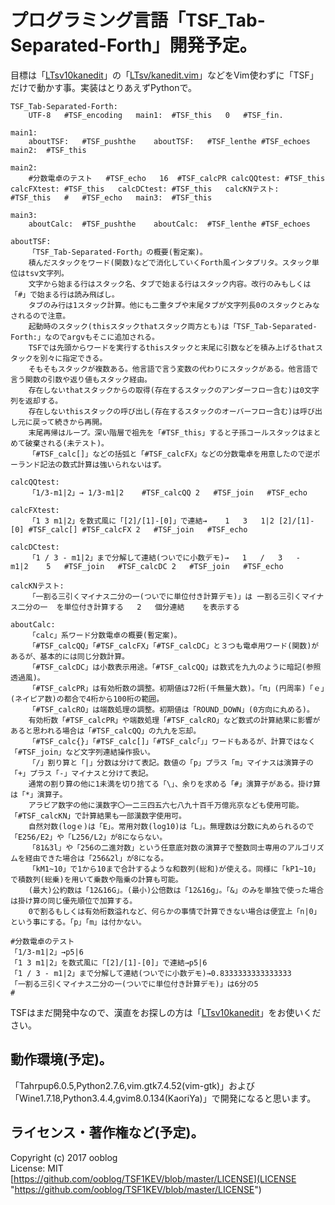# プログラミング言語「TSF_Tab-Separated-Forth」開発予定。

目標は「[LTsv10kanedit](https://github.com/ooblog/LTsv10kanedit "ooblog/LTsv10kanedit: 「L:Tsv」の読み書きを中心としたモジュール群と漢字入力「kanedit」のPythonによる実装です(準備中)。")」の「[LTsv/kanedit.vim](LTsv/kanedit.vim "LTsv/kanedit.vim")」などをVim使わずに「TSF」だけで動かす事。実装はとりあえずPythonで。  

    TSF_Tab-Separated-Forth:
    	UTF-8	#TSF_encoding	main1:	#TSF_this	0	#TSF_fin.
    
    main1:
    	aboutTSF:	#TSF_pushthe	aboutTSF:	#TSF_lenthe	#TSF_echoes	main2:	#TSF_this
    
    main2:
    	#分数電卓のテスト	#TSF_echo	16	#TSF_calcPR	calcQQtest:	#TSF_this	calcFXtest:	#TSF_this	calcDCtest:	#TSF_this	calcKNテスト:	#TSF_this	#	#TSF_echo	main3:	#TSF_this
    
    main3:
    	aboutCalc:	#TSF_pushthe	aboutCalc:	#TSF_lenthe	#TSF_echoes
    
    aboutTSF:
    	「TSF_Tab-Separated-Forth」の概要(暫定案)。
    	積んだスタックをワード(関数)などで消化していくForth風インタプリタ。スタック単位はtsv文字列。
    	文字から始まる行はスタック名、タブで始まる行はスタック内容。改行のみもしくは「#」で始まる行は読み飛ばし。
    	タブのみ行は1スタック計算。他にも二重タブや末尾タブが文字列長0のスタックとみなされるので注意。
    	起動時のスタック(thisスタックthatスタック両方とも)は「TSF_Tab-Separated-Forth:」なのでargvもそこに追加される。
    	TSFでは先頭からワードを実行するthisスタックと末尾に引数などを積み上げるthatスタックを別々に指定できる。
    	そもそもスタックが複数ある。他言語で言う変数の代わりにスタックがある。他言語で言う関数の引数や返り値もスタック経由。
    	存在しないthatスタックからの取得(存在するスタックのアンダーフロー含む)は0文字列を返却する。
    	存在しないthisスタックの呼び出し(存在するスタックのオーバーフロー含む)は呼び出し元に戻って続きから再開。
    	末尾再帰はループ。深い階層で祖先を「#TSF_this」すると子孫コールスタックはまとめて破棄される(未テスト)。
    	「#TSF_calc[]」などの括弧と「#TSF_calcFX」などの分数電卓を用意したので逆ポーランド記法の数式計算は強いられないはず。
    
    calcQQtest:
    	「1/3-m1|2」→	1/3-m1|2	#TSF_calcQQ	2	#TSF_join	#TSF_echo
    
    calcFXtest:
    	「1 3 m1|2」を数式風に「[2]/[1]-[0]」で連結→	1	3	1|2	[2]/[1]-[0]	#TSF_calc[]	#TSF_calcFX	2	#TSF_join	#TSF_echo
    
    calcDCtest:
    	「1 / 3 - m1|2」まで分解して連結(ついでに小数デモ)→	1	/	3	-	m1|2	5	#TSF_join	#TSF_calcDC	2	#TSF_join	#TSF_echo
    
    calcKNテスト:
    	「一割る三引くマイナス二分の一(ついでに単位付き計算デモ)」は	一割る三引くマイナス二分の一	を単位付き計算する	2	個分連結	を表示する
    
    aboutCalc:
    	「calc」系ワード分数電卓の概要(暫定案)。
    	「#TSF_calcQQ」「#TSF_calcFX」「#TSF_calcDC」と３つも電卓用ワード(関数)があるが、基本的には同じ分数計算。
    	「#TSF_calcDC」は小数表示用途。「#TSF_calcQQ」は数式を九九のように暗記(参照透過風)。
    	「#TSF_calcPR」は有効桁数の調整。初期値は72桁(千無量大数)。「π」(円周率)「ｅ」(ネイピア数)の都合で4桁から100桁の範囲。
    	「#TSF_calcRO」は端数処理の調整。初期値は「ROUND_DOWN」(0方向に丸める)。
    	有効桁数「#TSF_calcPR」や端数処理「#TSF_calcRO」など数式の計算結果に影響があると思われる場合は「#TSF_calcQQ」の九九を忘却。
    	「#TSF_calc{}」「#TSF_calc[]」「#TSF_calc｢｣」ワードもあるが、計算ではなく「#TSF_join」など文字列連結操作扱い。
    	「/」割り算と「|」分数は分けて表記。数値の「p」プラス「m」マイナスは演算子の「+」プラス「-」マイナスと分けて表記。
    	通常の割り算の他に1未満を切り捨てる「\」、余りを求める「#」演算子がある。掛け算は「*」演算子。
    	アラビア数字の他に漢数字〇一二三四五六七八九十百千万億兆京なども使用可能。「#TSF_calcKN」で計算結果も一部漢数字使用可。
    	自然対数(logｅ)は「E」。常用対数(log10)は「L」。無理数は分数に丸められるので「E256/E2」や「L256/L2」が8にならない。
    	「81&3l」や「256の二進対数」という任意底対数の演算子で整数同士専用のアルゴリズムを経由できた場合は「256&2l」が8になる。
    	「kM1~10」で1から10まで合計するような和数列(総和)が使える。同様に「kP1~10」で積数列(総乗)を用いて乗数や階乗の計算も可能。
    	(最大)公約数は「12&16G」。(最小)公倍数は「12&16g」。「&」のみを単独で使った場合は掛け算の同じ優先順位で加算する。
    	0で割るもしくは有効桁数溢れなど、何らかの事情で計算できない場合は便宜上「n|0」という事にする。「p」「m」は付かない。

    #分数電卓のテスト
    「1/3-m1|2」→p5|6
    「1 3 m1|2」を数式風に「[2]/[1]-[0]」で連結→p5|6
    「1 / 3 - m1|2」まで分解して連結(ついでに小数デモ)→0.8333333333333333
    「一割る三引くマイナス二分の一(ついでに単位付き計算デモ)」は6分の5
    #

TSFはまだ開発中なので、漢直をお探しの方は「[LTsv10kanedit](https://github.com/ooblog/LTsv10kanedit "ooblog/LTsv10kanedit: 「L:Tsv」の読み書きを中心としたモジュール群と漢字入力「kanedit」のPythonによる実装です(準備中)。")」をお使いください。  


## 動作環境&#40;予定&#41;。

「Tahrpup6.0.5,Python2.7.6,vim.gtk7.4.52&#40;vim-gtk&#41;」および「Wine1.7.18,Python3.4.4,gvim8.0.134&#40;KaoriYa&#41;」で開発になると思います。  


## ライセンス・著作権など&#40;予定&#41;。

Copyright (c) 2017 ooblog  
License: MIT  
[https://github.com/ooblog/TSF1KEV/blob/master/LICENSE](LICENSE "https://github.com/ooblog/TSF1KEV/blob/master/LICENSE")  

